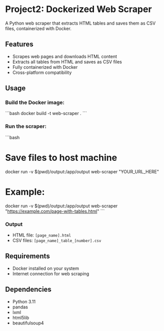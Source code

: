 # Project2: Dockerized Web Scraper

A Python web scraper that extracts HTML tables and saves them as CSV files, containerized with Docker.

## Features

- Scrapes web pages and downloads HTML content
- Extracts all tables from HTML and saves as CSV files
- Fully containerized with Docker
- Cross-platform compatibility

## Usage

### Build the Docker image:
\```bash
docker build -t web-scraper .
\```

### Run the scraper:
\```bash
# Save files to host machine
docker run -v $(pwd)/output:/app/output web-scraper "YOUR_URL_HERE"

# Example:
docker run -v $(pwd)/output:/app/output web-scraper "https://example.com/page-with-tables.html"
\```

### Output
- HTML file: `[page_name].html`
- CSV files: `[page_name]_table_[number].csv`

## Requirements

- Docker installed on your system
- Internet connection for web scraping

## Dependencies

- Python 3.11
- pandas
- lxml
- html5lib
- beautifulsoup4

